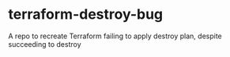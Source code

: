 # terraform-destroy-bug
A repo to recreate Terraform failing to apply destroy plan, despite succeeding to destroy
